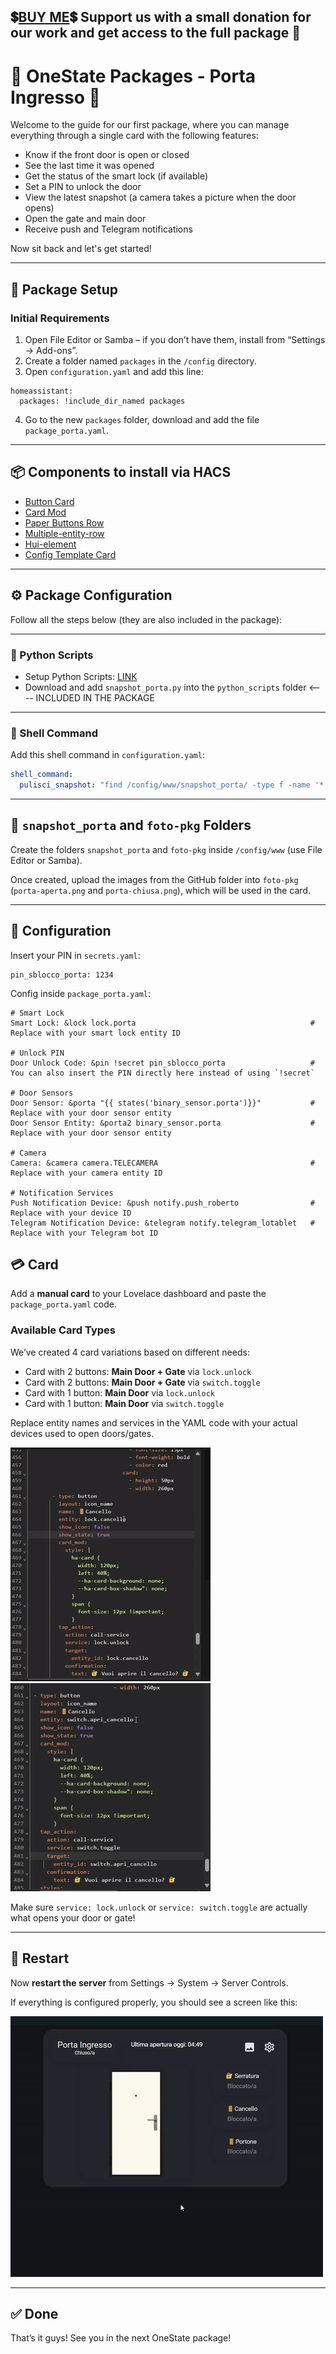 ## 💲[BUY ME](https://stateforge.gumroad.com/l/PackagePortaIngresso?_gl=1*55npor*_ga*NjQxMDYzMS4xNzQ0NzE0NzIw*_ga_6LJN6D94N6*MTc0NDcxNDcxOS4xLjEuMTc0NDcxNTkzNi4wLjAuMA)💲 Support us with a small donation for our work and get access to the full package 🩷

# 🚪 OneState Packages - Porta Ingresso 🚪

Welcome to the guide for our first package, where you can manage everything through a single card with the following features:

- Know if the front door is open or closed  
- See the last time it was opened  
- Get the status of the smart lock (if available)  
- Set a PIN to unlock the door  
- View the latest snapshot (a camera takes a picture when the door opens)  
- Open the gate and main door  
- Receive push and Telegram notifications  

Now sit back and let's get started!

---

## 🔧 Package Setup

### Initial Requirements

1. Open File Editor or Samba – if you don’t have them, install from “Settings → Add-ons”.
2. Create a folder named `packages` in the `/config` directory.
3. Open `configuration.yaml` and add this line:

```
homeassistant:
  packages: !include_dir_named packages
```

4. Go to the new `packages` folder, download and add the file `package_porta.yaml`.

---

## 📦 Components to install via HACS

- [Button Card](https://github.com/custom-cards/button-card)
- [Card Mod](https://github.com/thomasloven/lovelace-card-mod) 
- [Paper Buttons Row](https://github.com/jcwillox/lovelace-paper-buttons-row)
- [Multiple-entity-row](https://github.com/benct/lovelace-multiple-entity-row)
- [Hui-element](https://github.com/thomasloven/lovelace-hui-element)
- [Config Template Card](https://github.com/iantrich/config-template-card)

---

## ⚙️ Package Configuration

Follow all the steps below (they are also included in the package):

---

### 🐍 Python Scripts

- Setup Python Scripts: [LINK](https://www.home-assistant.io/integrations/python_script/)
- Download and add `snapshot_porta.py` into the `python_scripts` folder <---- INCLUDED IN THE PACKAGE

---

### 🐚 Shell Command

Add this shell command in `configuration.yaml`:

```yaml
shell_command:
  pulisci_snapshot: "find /config/www/snapshot_porta/ -type f -name '*.jpg' -delete"
```

---

## 📁 `snapshot_porta` and `foto-pkg` Folders

Create the folders `snapshot_porta` and `foto-pkg` inside `/config/www` (use File Editor or Samba).

Once created, upload the images from the GitHub folder into `foto-pkg` (`porta-aperta.png` and `porta-chiusa.png`), which will be used in the card.

---

## 🧠 Configuration

Insert your PIN in `secrets.yaml`:

```
pin_sblocco_porta: 1234
```

Config inside `package_porta.yaml`:
```
# Smart Lock
Smart Lock: &lock lock.porta                                       # Replace with your smart lock entity ID

# Unlock PIN
Door Unlock Code: &pin !secret pin_sblocco_porta                   # You can also insert the PIN directly here instead of using `!secret`

# Door Sensors
Door Sensor: &porta "{{ states('binary_sensor.porta')}}"           # Replace with your door sensor entity
Door Sensor Entity: &porta2 binary_sensor.porta                    # Replace with your door sensor entity

# Camera
Camera: &camera camera.TELECAMERA                                  # Replace with your camera entity ID

# Notification Services
Push Notification Device: &push notify.push_roberto                # Replace with your device ID
Telegram Notification Device: &telegram notify.telegram_lotablet   # Replace with your Telegram bot ID
```

## 💳 Card

Add a **manual card** to your Lovelace dashboard and paste the `package_porta.yaml` code.

### Available Card Types

We’ve created 4 card variations based on different needs:

- Card with 2 buttons: **Main Door + Gate** via `lock.unlock`
- Card with 2 buttons: **Main Door + Gate** via `switch.toggle` 
- Card with 1 button: **Main Door** via `lock.unlock` 
- Card with 1 button: **Main Door** via `switch.toggle`

Replace entity names and services in the YAML code with your actual devices used to open doors/gates.

![cancello_lock](https://github.com/OneStatePackages/ha-package-porta-ingresso/blob/main/samples/cancello_lock.gif) 
![cancello_switch](https://github.com/OneStatePackages/ha-package-porta-ingresso/blob/main/samples/cancello_switch.gif)

Make sure `service: lock.unlock` or `service: switch.toggle` are actually what opens your door or gate!

---

## 🔄 Restart

Now **restart the server** from Settings → System → Server Controls.

If everything is configured properly, you should see a screen like this:

![sample](https://github.com/OneStatePackages/ha-package-porta-ingresso/blob/main/samples/sample.gif)

---

## ✅ Done

That’s it guys! See you in the next OneState package!
